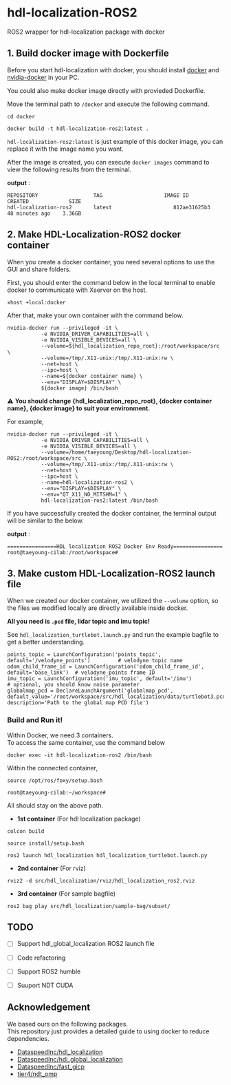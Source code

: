 # hdl-localization-ROS2

ROS2 wrapper for hdl-localization package with docker

## 1. Build docker image with Dockerfile  

Before you start hdl-localization with docker, you should install [docker](https://www.docker.com/) and [nvidia-docker](https://github.com/NVIDIA/nvidia-docker) in your PC.  

You could also make docker image directly with provieded Dockerfile.  

Move the terminal path to `/docker` and execute the following command.  

```
cd docker
```
```
docker build -t hdl-localization-ros2:latest .
```

`hdl-localization-ros2:latest` is just example of this docker image, you can replace it with the image name you want.  

After the image is created, you can execute `docker images` command to view the following results from the terminal.  

**output** :  

```
REPOSITORY                  TAG                    IMAGE ID          CREATED             SIZE
hdl-localization-ros2       latest                    812ae31625b3   48 minutes ago    3.36GB
```

## 2. Make HDL-Localization-ROS2 docker container  

When you create a docker container, you need several options to use the GUI and share folders.  

First, you should enter the command below in the local terminal to enable docker to communicate with Xserver on the host.  

```
xhost +local:docker
```

After that, make your own container with the command below.  

```
nvidia-docker run --privileged -it \
           -e NVIDIA_DRIVER_CAPABILITIES=all \
           -e NVIDIA_VISIBLE_DEVICES=all \
           --volume=${hdl_localization_repo_root}:/root/workspace/src \
           --volume=/tmp/.X11-unix:/tmp/.X11-unix:rw \
           --net=host \
           --ipc=host \
           --name=${docker container name} \
           --env="DISPLAY=$DISPLAY" \
           ${docker image} /bin/bash
```   

⚠️ **You should change {hdl_localization_repo_root}, {docker container name}, {docker image} to suit your environment.**  

For example,  
```
nvidia-docker run --privileged -it \
           -e NVIDIA_DRIVER_CAPABILITIES=all \
           -e NVIDIA_VISIBLE_DEVICES=all \
           --volume=/home/taeyoung/Desktop/hdl-localization-ROS2:/root/workspace/src \
           --volume=/tmp/.X11-unix:/tmp/.X11-unix:rw \
           --net=host \
           --ipc=host \
           --name=hdl-localization-ros2 \
           --env="DISPLAY=$DISPLAY" \
           --env="QT_X11_NO_MITSHM=1" \
           hdl-localization-ros2:latest /bin/bash
```

If you have successfully created the docker container, the terminal output will be similar to the below.  

**output** :  

```
================HDL localization ROS2 Docker Env Ready================
root@taeyoung-cilab:/root/workspace#
```  

## 3. Make custom HDL-Localization-ROS2 launch file

When we created our docker container, we utilized the `--volume` option, so the files we modified locally are directly available inside docker.  

**All you need is `.pcd` file, lidar topic and imu topic!**  

See `hdl_localization_turtlebot.launch.py` and run the example bagfile to get a better understanding.  

```
points_topic = LaunchConfiguration('points_topic', default='/velodyne_points')         # velodyne topic name
odom_child_frame_id = LaunchConfiguration('odom_child_frame_id', default='base_link')  # velodyne_points frame ID
imu_topic = LaunchConfiguration('imu_topic', default='/imu')                           # optional, you should know noise parameter
globalmap_pcd = DeclareLaunchArgument('globalmap_pcd', default_value='/root/workspace/src/hdl_localization/data/turtlebot3.pcd', description='Path to the global map PCD file')

```

### Build and Run it!

Within Docker, we need 3 containers.  
To access the same container, use the command below
```
docker exec -it hdl-localization-ros2 /bin/bash
```  
Within the connected container,
```
source /opt/ros/foxy/setup.bash
```



```
root@taeyoung-cilab:~/workspace# 
```

All should stay on the above path.

- **1st container** (For hdl localization package) 
```
colcon build
``` 
```
source install/setup.bash
```
```
ros2 launch hdl_localization hdl_localization_turtlebot.launch.py
```

- **2nd container** (For rviz) 
```
rviz2 -d src/hdl_localization/rviz/hdl_localization_ros2.rviz 
```

- **3rd container** (For sample bagfile)
```
ros2 bag play src/hdl_localization/sample-bag/subset/
```



## TODO

- [ ] Support hdl_global_localization ROS2 launch file 
- [ ] Code refactoring  
- [ ] Support ROS2 humble  
- [ ] Suuport NDT CUDA


## Acknowledgement

We based ours on the following packages.    
This repository just provides a detailed guide to using docker to reduce dependencies.  

- [DataspeedInc/hdl_localization](https://github.com/DataspeedInc/hdl_localization/tree/ros2)   
- [DataspeedInc/hdl_global_localization](https://github.com/DataspeedInc/hdl_global_localization/tree/ros2)  
- [DataspeedInc/fast_gicp](https://github.com/DataspeedInc/fast_gicp/tree/ros2)
- [tier4/ndt_omp](https://github.com/tier4/ndt_omp)  


